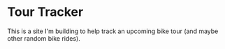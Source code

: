# Tour Tracker

This is a site I'm building to help track an upcoming bike tour (and maybe other random bike rides).